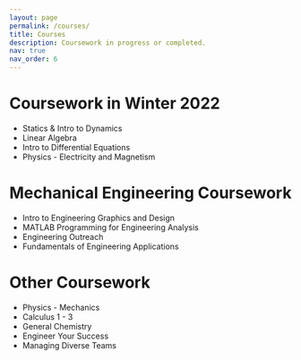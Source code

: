 ```yaml
---
layout: page
permalink: /courses/
title: Courses
description: Coursework in progress or completed.
nav: true
nav_order: 6
---
```


# Coursework in Winter 2022
+ Statics & Intro to Dynamics
+ Linear Algebra
+ Intro to Differential Equations
+ Physics - Electricity and Magnetism

# Mechanical Engineering Coursework
+ Intro to Engineering Graphics and Design
+ MATLAB Programming for Engineering Analysis
+ Engineering Outreach
+ Fundamentals of Engineering Applications

# Other Coursework
+ Physics - Mechanics
+ Calculus 1 - 3
+ General Chemistry
+ Engineer Your Success
+ Managing Diverse Teams
